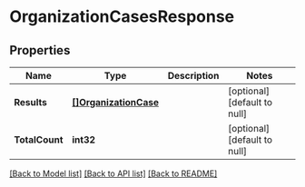 # OrganizationCasesResponse

## Properties
Name | Type | Description | Notes
------------ | ------------- | ------------- | -------------
**Results** | [**[]OrganizationCase**](OrganizationCase.md) |  | [optional] [default to null]
**TotalCount** | **int32** |  | [optional] [default to null]

[[Back to Model list]](../README.md#documentation-for-models) [[Back to API list]](../README.md#documentation-for-api-endpoints) [[Back to README]](../README.md)

